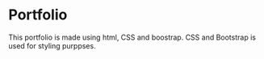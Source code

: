 # Portfolio
This portfolio is made using html, CSS and boostrap. CSS and Bootstrap is used for styling purppses.
